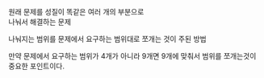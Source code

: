 원래 문제를 성질이 똑같은 여러 개의 부분으로 <br>
나눠서 해결하는 문제<br>

나눠지는 범위를 문제에서 요구하는 범위대로 쪼개는 것이 주된 방법<br>

만약 문제에서 요구하는 범위가 4개가 아니라 9개면 9개에 맞춰서 범위를 쪼개는것이 중요한 포인트이다.